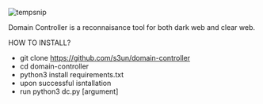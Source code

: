![tempsnip](https://user-images.githubusercontent.com/44984955/118310940-279d5700-b4e7-11eb-9ad2-dd1bf8b2210b.png)

Domain Controller is a reconnaisance tool for both dark web and clear web. 

HOW TO INSTALL?

- git clone https://github.com/s3un/domain-controller
- cd domain-controller 
- python3 install requirements.txt
- upon successful isntallation 
- run python3 dc.py [argument]
